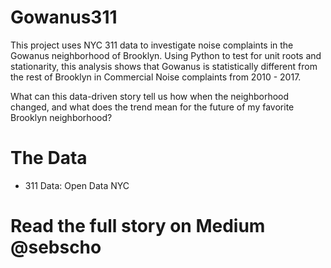 # Gowanus311
This project uses NYC 311 data to investigate noise complaints in the Gowanus neighborhood of Brooklyn. Using Python to test for unit roots and stationarity, this analysis shows that Gowanus is statistically different from the rest of Brooklyn in Commercial Noise complaints from 2010 - 2017. 

What can this data-driven story tell us how when the neighborhood changed, and what does the trend mean for the future of my favorite Brooklyn neighborhood?

# The Data
- 311 Data: Open Data NYC

# Read the full story on Medium @sebscho

